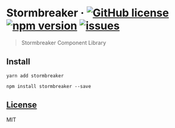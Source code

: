 # Stormbreaker &middot; [![GitHub license](https://img.shields.io/badge/license-MIT-blue.svg)](https://github.com/anooprav7/stormbreaker-cl/blob/master/LICENSE) [![npm version](https://img.shields.io/npm/v/stormbreaker.svg?style=flat)](https://www.npmjs.com/package/stormbreaker) [![issues](https://img.shields.io/github/issues/anooprav7/stormbreaker-cl)](https://www.github.com/anooprav7/stormbreaker-cl/issues)

> Stormbreaker Component Library

## Install

```
yarn add stormbreaker

npm install stormbreaker --save
```

## [License](LICENSE)

MIT
